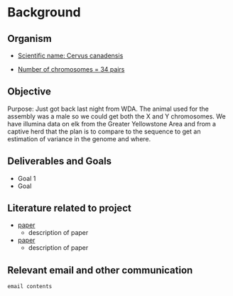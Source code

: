 # Background



## Organism
* [Scientific name: Cervus canadensis](https://www.google.com/search?q=north_american_elk&oq=north_american_elk&aqs=chrome..69i57j0l5.428j0j7&sourceid=chrome&ie=UTF-8)

* [Number of chromosomes = 34 pairs](https://en.wikipedia.org/wiki/List_of_organisms_by_chromosome_count)

## Objective

Purpose: Just got back last night from WDA.  The animal used for the assembly was a male so we could get both the X and Y chromosomes.  We have illumina data on elk from the Greater Yellowstone Area and from a captive herd that the plan is to compare to the sequence to get an estimation of variance in the genome and where.
## Deliverables and Goals

* Goal 1
* Goal

## Literature related to project

* [paper]()
  * description of paper
* [paper]()
  * description of paper

## Relevant email and other communication

```
email contents
```

